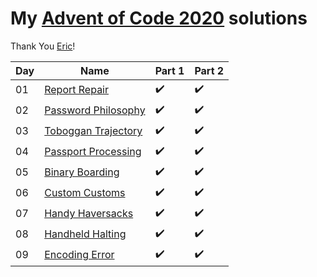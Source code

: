 # My [Advent of Code 2020](http://adventofcode.com/2020) solutions
Thank You [Eric](http://was.tl/)!

|   Day  |   Name                          |   Part 1              |   Part 2              |
|   -    |   -                             |   -                   |   -                   |
|   01   |   [Report Repair][day01]        |   :heavy_check_mark:  |   :heavy_check_mark:  |
|   02   |   [Password Philosophy][day02]  |   :heavy_check_mark:  |   :heavy_check_mark:  |
|   03   |   [Toboggan Trajectory][day03]  |   :heavy_check_mark:  |   :heavy_check_mark:  |
|   04   |   [Passport Processing][day04]  |   :heavy_check_mark:  |   :heavy_check_mark:  |
|   05   |   [Binary Boarding][day05]      |   :heavy_check_mark:  |   :heavy_check_mark:  |
|   06   |   [Custom Customs][day06]       |   :heavy_check_mark:  |   :heavy_check_mark:  |
|   07   |   [Handy Haversacks][day07]     |   :heavy_check_mark:  |   :heavy_check_mark:  |
|   08   |   [Handheld Halting][day08]     |   :heavy_check_mark:  |   :heavy_check_mark:  |
|   09   |   [Encoding Error][day09]       |   :heavy_check_mark:  |   :heavy_check_mark:  |

[day01]: https://adventofcode.com/2020/day/1
[day02]: https://adventofcode.com/2020/day/2
[day03]: https://adventofcode.com/2020/day/3
[day04]: https://adventofcode.com/2020/day/4
[day05]: https://adventofcode.com/2020/day/5
[day06]: https://adventofcode.com/2020/day/6
[day07]: https://adventofcode.com/2020/day/7
[day08]: https://adventofcode.com/2020/day/8
[day09]: https://adventofcode.com/2020/day/9
[day10]: https://adventofcode.com/2020/day/10
[day11]: https://adventofcode.com/2020/day/11
[day12]: https://adventofcode.com/2020/day/12
[day13]: https://adventofcode.com/2020/day/13
[day14]: https://adventofcode.com/2020/day/14
[day15]: https://adventofcode.com/2020/day/15
[day16]: https://adventofcode.com/2020/day/16
[day17]: https://adventofcode.com/2020/day/17
[day18]: https://adventofcode.com/2020/day/18
[day19]: https://adventofcode.com/2020/day/19
[day20]: https://adventofcode.com/2020/day/20
[day21]: https://adventofcode.com/2020/day/21
[day22]: https://adventofcode.com/2020/day/22
[day23]: https://adventofcode.com/2020/day/23
[day24]: https://adventofcode.com/2020/day/24
[day25]: https://adventofcode.com/2020/day/25